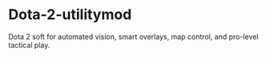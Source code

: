 # Dota-2-utilitymod
Dota 2 soft for automated vision, smart overlays, map control, and pro-level tactical play.
